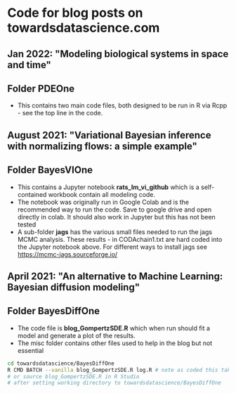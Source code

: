# Code for blog posts on towardsdatascience.com

## Jan 2022: "Modeling biological systems in space and time"
## Folder **PDEOne**
- This contains two main code files, both designed to be run in R via Rcpp - see the top line in the code. 

## August 2021: "Variational Bayesian inference with normalizing flows: a simple example"
## Folder **BayesVIOne**
- This contains a Jupyter notebook **rats_lm_vi_github** which is a self-contained workbook contain all modeling code. 
- The notebook was originally run in Google Colab and is the recommended way to run the code. Save to google drive and open directly in colab. It should also work in Jupyter but this has not been tested
- A sub-folder **jags** has the various small files needed to run the jags MCMC analysis. These results - in CODAchain1.txt are hard coded into the Jupyter notebook above. For different ways to install jags see https://mcmc-jags.sourceforge.io/  



## April 2021: "An alternative to Machine Learning: Bayesian diffusion modeling"
## Folder **BayesDiffOne**
- The code file is **blog_GompertzSDE.R** which when run should fit a model and generate a plot of the results.  
- The misc folder contains other files used to help in the blog but not essential

```bash
cd towardsdatascience/BayesDiffOne
R CMD BATCH --vanilla blog_GompertzSDE.R log.R # note as coded this takes ~ 1hr over 8 cpus
# or source blog_GompertzSDE.R in R Studio 
# after setting working directory to towardsdatascience/BayesDiffOne
```
